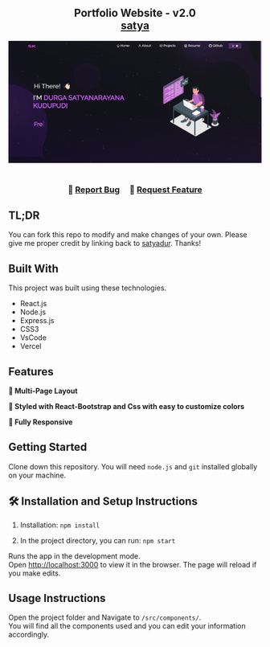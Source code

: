 <h2 align="center">
  Portfolio Website - v2.0<br/>
  <a href="https://satyadur.github.io/" target="_blank">satya</a>
</h2>
<div align="center">
  <img alt="Demo" src="./Images/satya.png" />
</div>

<br/>



<h3 align="center">
    🔹
    <a href="https://github.com/satyadur/portfilio/issues">Report Bug</a> &nbsp; &nbsp;
    🔹
    <a href="https://github.com/satyadur/portfilio/issues">Request Feature</a>
</h3>

## TL;DR

You can fork this repo to modify and make changes of your own. Please give me proper credit by linking back to [satyadur](https://github.com/satyadur/portfilio). Thanks!

## Built With

This project was built using these technologies.

- React.js
- Node.js
- Express.js
- CSS3
- VsCode
- Vercel

## Features

**📖 Multi-Page Layout**

**🎨 Styled with React-Bootstrap and Css with easy to customize colors**

**📱 Fully Responsive**

## Getting Started

Clone down this repository. You will need `node.js` and `git` installed globally on your machine.

## 🛠 Installation and Setup Instructions

1. Installation: `npm install`

2. In the project directory, you can run: `npm start`

Runs the app in the development mode.\
Open [http://localhost:3000](http://localhost:3000) to view it in the browser.
The page will reload if you make edits.

## Usage Instructions

Open the project folder and Navigate to `/src/components/`. <br/>
You will find all the components used and you can edit your information accordingly.


